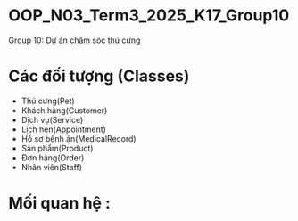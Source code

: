 # OOP_N03_Term3_2025_K17_Group10
Group 10: Dự án chăm sóc thú cưng

# Các đối tượng (Classes)
- Thú cưng(Pet)
- Khách hàng(Customer)
- Dịch vụ(Service)
- Lịch hẹn(Appointment)
- Hồ sơ bệnh án(MedicalRecord)
- Sản phẩm(Product)
- Đơn hàng(Order)
- Nhân viên(Staff)
# Mối quan hệ :

